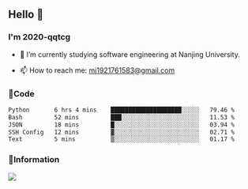 ## Hello 👋


### I'm 2020-qqtcg

- 🔭 I’m currently studying software engineering at Nanjing University. 
<!-- - 🌱 I’m currently learning MLsys and -->
<!-- - 👯 I’m looking to collaborate on ... -->
<!-- - 🤔 I’m looking for help with ... -->
<!-- - 💬 Ask me about ... -->
- 📫 How to reach me: mj1921761583@gmail.com
<!-- - 😄 Pronouns: ... -->
<!-- - ⚡ Fun fact: ... -->

### 🌱Code
<!--START_SECTION:waka-->

```txt
Python       6 hrs 4 mins    ████████████████████░░░░░   79.46 %
Bash         52 mins         ███░░░░░░░░░░░░░░░░░░░░░░   11.53 %
JSON         18 mins         █░░░░░░░░░░░░░░░░░░░░░░░░   03.94 %
SSH Config   12 mins         ▓░░░░░░░░░░░░░░░░░░░░░░░░   02.71 %
Text         5 mins          ▒░░░░░░░░░░░░░░░░░░░░░░░░   01.17 %
```

<!--END_SECTION:waka-->

### 💬Information
![](https://github-readme-stats.vercel.app/api?username=2020-qqtcg&theme=buefy&hide_border=false)


<!-- <div align="center"> <img src="https://github-readme-activity-graph.vercel.app/graph?username=2020-qqtcg&theme=minimal" /> </div> -->


